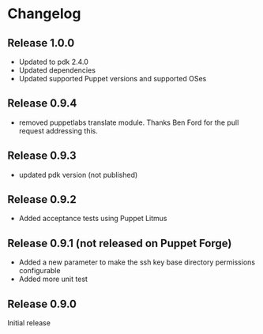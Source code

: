 # Changelog

## Release 1.0.0

* Updated to pdk 2.4.0
* Updated dependencies
* Updated supported Puppet versions and supported OSes

## Release 0.9.4

* removed puppetlabs translate module. Thanks Ben Ford for the pull request addressing this.

## Release 0.9.3

* updated pdk version (not published)

## Release 0.9.2

* Added acceptance tests using Puppet Litmus

## Release 0.9.1 (not released on Puppet Forge)

* Added a new parameter to make the ssh key base directory permissions configurable
* Added more unit test

## Release 0.9.0

Initial release
